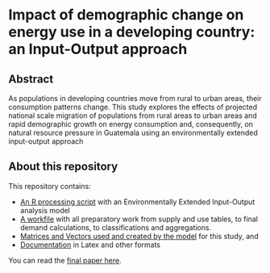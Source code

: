 # Impact of demographic change on energy use in a developing country: an Input-Output approach

## Abstract

As populations in developing countries move from rural to urban areas, their consumption patterns change. This study explores the effects of projected national scale migration of populations from rural areas to urban areas and rapid demographic growth on energy consumption and, consequently, on natural resource pressure in Guatemala using an environmentally extended input-output approach

## About this repository

This repository contains:

* [An R processing script](https://github.com/renatovargas/energy-demographics/blob/master/code/LPR.R) with an Environmentally Extended Input-Output analysis model
* [A workfile](https://github.com/renatovargas/energy-demographics/tree/master/workfiles) with all preparatory work from supply and use tables, to final demand calculations, to classifications and aggregations.
* [Matrices and Vectors used and created by the model](https://github.com/renatovargas/energy-demographics/tree/master/data) for this study, and
* [Documentation](https://github.com/renatovargas/energy-demographics/tree/master/docs) in Latex and other formats

You can read the [final paper here](https://github.com/renatovargas/energy-demographics/blob/master/docs/01-Vargas-Demographic_Change_I-O.pdf).
